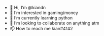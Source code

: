 - 👋 Hi, I’m @kiandn
- 👀 I’m interested in gaming/money
- 🌱 I’m currently learning python
- 💞️ I’m looking to collaborate on anything atm
- 📫 How to reach me kian#4142

<!---
kiandn/kiandn is a ✨ special ✨ repository because its `README.md` (this file) appears on your GitHub profile.
You can click the Preview link to take a look at your changes.
--->
